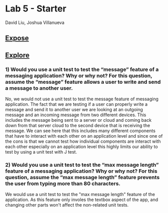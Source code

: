 # Lab 5 - Starter
David Liu, Joshua Villanueva

## [Expose](https://shootingdarts.github.io/Lab5_Starter/explore.html)
## [Explore](https://shootingdarts.github.io/Lab5_Starter/expose.html)

### 1) Would you use a unit test to test the “message” feature of a messaging application? Why or why not? For this question, assume the “message” feature allows a user to write and send a message to another user.

No, we would not use a unit test to test the message feature of messaging application. The fact that we are testing if a user can properly write a message and send it to another user we are looking at an outgoing message and an incoming message from two different devices. This includes the message being sent to a server or cloud and coming back down from that server cloud to the second device that is receiving the message. We can see here that this includes many different components that have to interact with each other on an application level and since one of the cons is that we cannot test how individual components are interact with each other especially on an application level this highly limits our ability to test by using a unit test with J test. 

### 2) Would you use a unit test to test the “max message length” feature of a messaging application? Why or why not? For this question, assume the “max message length” feature prevents the user from typing more than 80 characters.

We would use a unit test to test the "max message length" feature of the application. As this feature only involes the textbox aspect of the app, and changing other parts won't affect the non-related unit tests. 
